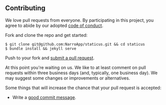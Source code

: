 Contributing
---

We love pull requests from everyone. By participating in this project, you agree to abide by our adopted [code of conduct](https://thoughtbot.com/open-source-code-of-conduct).

Fork and clone the repo and get started:

```shell
$ git clone git@github.com:NarroApp/staticus.git && cd staticus
$ bundle install && jekyll serve
```

Push to your fork and [submit a pull request][pr].

[pr]: https://github.com/narroapp/staticus/compare/

At this point you're waiting on us. We like to at least comment on pull requests
within three business days (and, typically, one business day). We may suggest
some changes or improvements or alternatives.

Some things that will increase the chance that your pull request is accepted:

- Write a [good commit message][commit].

[commit]: http://tbaggery.com/2008/04/19/a-note-about-git-commit-messages.html
